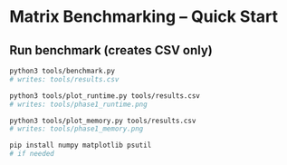 # Matrix Benchmarking – Quick Start

## Run benchmark (creates CSV only)
```bash
python3 tools/benchmark.py
# writes: tools/results.csv

python3 tools/plot_runtime.py tools/results.csv
# writes: tools/phase1_runtime.png

python3 tools/plot_memory.py tools/results.csv
# writes: tools/phase1_memory.png

pip install numpy matplotlib psutil
# if needed
